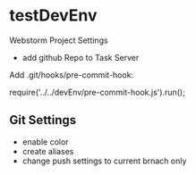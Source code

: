 testDevEnv
==========

Webstorm Project Settings
- add github Repo to Task Server

Add .git/hooks/pre-commit-hook:

require('../../devEnv/pre-commit-hook.js').run();


Git Settings
------------

- enable color
- create aliases
- change push settings to current brnach only
